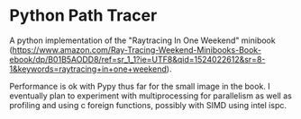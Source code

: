# Python Path Tracer

A python implementation of the "Raytracing In One Weekend" minibook (https://www.amazon.com/Ray-Tracing-Weekend-Minibooks-Book-ebook/dp/B01B5AODD8/ref=sr_1_1?ie=UTF8&qid=1524022612&sr=8-1&keywords=raytracing+in+one+weekend).

Performance is ok with Pypy thus far for the small image in the book.  I eventually plan to experiment with multiprocessing
for parallelism as well as profiling and using c foreign functions, possibly with SIMD using intel ispc.